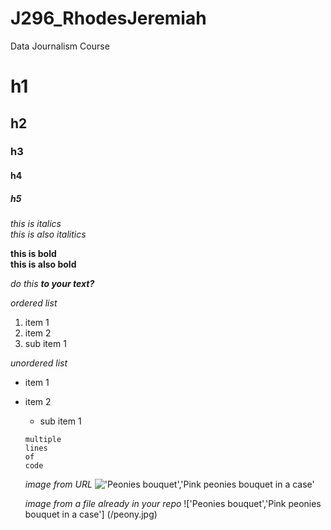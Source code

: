 # J296_RhodesJeremiah
Data Journalism Course
# h1
## h2
### h3
#### h4
##### h5

*this is italics* <br> <for a line break>
_this is also italitics_

**this is bold** <br>
__this is also bold__

<to include bold and italics>

*do this **to your text?***

*ordered list*
1. item 1
2. item 2
  1. sub item 1

*unordered list*
- item 1
- item 2
  - sub item 1
  
  <to make a code block>
  
  
  
  ```
  multiple 
  lines 
  of
  code
  ```
  
  *image from URL*
  !['Peonies bouquet','Pink peonies bouquet in a case'](https://dy1yydbfzm05w.cloudfront.net/media/catalog/product/cache/39b52c4cabb46819553175347e38b212/f/a/famingo_peony_vase.jpg)
  
  *image from a file already in your repo*
  !['Peonies bouquet','Pink peonies bouquet in a case'] (/peony.jpg)
  
